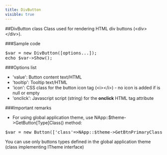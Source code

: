 ```yaml
---
title: DivButton
visible: true
---
```


##DivButton class
Class used for rendering HTML div buttons (&lt;div&gt;&lt;/div&gt;).


###Sample code
<pre>
$var = new DivButton([options...]);
echo $var->Show();
</pre>


###Options list

- 'value': Button content text/HTML
- 'tooltip': Tooltip text/HTML
- 'icon': CSS class for the button icon tag (&lt;i&gt;&lt;/i&gt;) - no icon is added if is null or empty
- 'onclick': Javascript script (string) for the **onclick** HTML tag attribute


###Important remarks

- For using global application theme, use NApp::$theme->GetButton[Type]Class() method:
<pre>
$var = new Button(['class'=>NApp::$theme->GetBtnPrimaryClass('extra-css-class'),other options...]);
</pre>
You can use only buttons types defined in the global application theme (class implementing ITheme interface)